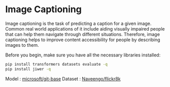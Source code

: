 <h1>Image Captioning</h1>

Image captioning is the task of predicting a caption for a given image. Common real world applications of it include
aiding visually impaired people that can help them navigate through different situations. Therefore, image captioning
helps to improve content accessibility for people by describing images to them.

Before you begin, make sure you have all the necessary libraries installed:

```bash
pip install transformers datasets evaluate -q
pip install jiwer -q
```

Model : [microsoft/git-base](https://huggingface.co/microsoft/git-base)
Dataset : [Naveengo/flickr8k](https://huggingface.co/datasets/Naveengo/flickr8k)

